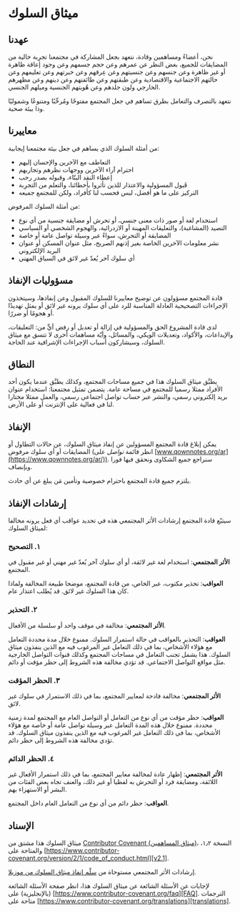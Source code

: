 # ميثاق السلوك

## عهدنا

نحن، أعضاءً ومساهمين وقادة، نتعهد بجعل المشاركة في مجتمعنا تجرِبة خالية من المضايقات للجميع، بغض النظر عن عمرهم وعن حجم جسمهم وعن وجود إعاقة ظاهرة أو غير ظاهرة وعن جنسهم وعن جنسيتهم وعن عِرقهم وعن خبرتهم وعن تعليمهم وعن حالتهم الاجتماعية والاقتصادية وعن طبقتهم وعن طائفتهم وعن دينهم وعن مظهرهم الخارجي ولون جلدهم وعن هُويتهم الجنسية وميلهم الجنسي.

نتعهد بالتصرف والتعامل بطرق تساهم في جعل المجتمع مفتوحًا ومُرحِّبًا ومتنوعًا وشموليًا وذا بيئة صحية.

## معاييرنا

من أمثلة السلوك الذي يساهم في جعل بيئة مجتمعنا إيجابية:

* التعاطف مع الآخرين والإحسان إليهم
* احترام آراء الآخرين ووجهات نظرهم وتجاربهم
* إعطاء النقد البنّاء، وقبوله بصدر رحب
* قَبول المسؤولية والاعتذار للذين تأثروا بأخطائنا، والتعلم من التجرِبة
* التركيز على ما هو أفضل، ليس فحسب لنا كأفراد، ولكن للمجتمع جميعه

من أمثلة السلوك المرفوض:

* استخدام لغة أو صور ذات معنى جنسي، أو تحرش أو مضايقة جنسية من أي نوع
* التصيد (المشاغبة)، والتعليقات المهينة أو الازدرائية، والهجوم الشخصي أو السياسي
* المضايقة أو التحرش، سواءً عبر وسيلة تواصل عامة أو خاصة
* نشر معلومات الآخرين الخاصة بغير إذنهم الصريح، مثل عنوان المسكن أو عنوان البريد الإلكتروني
* أي سلوك آخر يُعدّ غير لائق في السياق المهني

## مسؤوليات الإنفاذ

قادة المجتمع مسؤولون عن توضيح معاييرنا للسلوك المقبول وعن إنفاذها، وسيتخذون الإجراءات التصحيحية العادلة المناسبة للرد على أي سلوك يرونه غير لائق أو يمثل تهديدًا أو هجومًا أو ضررًا.

لدى قادة المشروع الحق والمسؤولية في إزالة أو تعديل أو رفض أيٍّ من: التعليقات، والإيداعات، والأكواد، وتعديلات الويكي، والمسائل، وأيّة مساهمات أخرى لا تتسق مع ميثاق السلوك، وسيشاركون أسباب الإجراءات الإشرافية عند الحاجة.

## النطاق

يطبَّق ميثاق السلوك هذا في جميع مساحات المجتمع، وكذلك يطبَّق عندما يكون أحد الأفراد ممثلا رسميا للمجتمع في مساحة عامة. يتضمن تمثيل مجتمعنا: استخدام عنوان بريد إلكتروني رسمي، والنشر عبر حساب تواصل اجتماعي رسمي، والعمل ممثلا مختارا لنا في فعالية على الإنترنت أو على الأرض.

## الإنفاذ

يمكن إبلاغ قادة المجتمع المسؤولين عن إنفاذ ميثاق السلوك، عن حالات التطاول أو المضايقات أو أي سلوك مرفوض (انظر قائمة *تواصل* على [www.qownnotes.org/ar](https://www.qownnotes.org/ar/)). سنراجع جميع الشكاوى ونحقق فيها فورا وبإنصاف.

يلتزم جميع قادة المجتمع باحترام خصوصية وتأمين مَن يبلغ عن أي حادث.

## إرشادات الإنفاذ

سيتبّع قادة المجتمع إرشادات الأثر المجتمعي هذه في تحديد عواقب أي فعل يرونه مخالفا لميثاق السلوك:

### ١. التصحيح

**الأثر المجتمعي**: استخدام لغة غير لائقة، أو أي سلوك آخر يُعدّ غير مهني أو غير مقبول في المجتمع.

**العواقب**: تحذير مكتوب، عبر الخاص، من قادة المجتمع، موضحا طبيعة المخالفة ولماذا كان هذا السلوك غير لائق. قد يُطلب اعتذار عام.

### ٢. التحذير

**الأثر المجتمعي**: مخالفة في موقف واحد أو سلسلة من الأفعال.

**العواقب**: التحذير بالعواقب في حالة استمرار السلوك. ممنوع خلال مدة محددة التعامل مع هؤلاء الأشخاص، بما في ذلك التعامل غير المرغوب فيه مع الذين ينفذون ميثاق السلوك. هذا يشمل تجنب التعامل في مساحات المجتمع وكذلك قنوات التواصل الخارجية مثل مواقع التواصل الاجتماعي. قد تؤدي مخالفة هذه الشروط إلى حظر مؤقت أو دائم.

### ٣. الحظر المؤقت

**الأثر المجتمعي**: مخالفة فادحة لمعايير المجتمع، بما في ذلك الاستمرار في سلوك غير لائق.

**العواقب**: حظر مؤقت من أي نوع من التعامل أو التواصل العام مع المجتمع لمدة زمنية محددة. ممنوع خلال هذه المدة التعامل عبر وسيلة تواصل عامة أو خاصة مع هؤلاء الأشخاص، بما في ذلك التعامل غير المرغوب فيه مع الذين ينفذون ميثاق السلوك. قد تؤدي مخالفة هذه الشروط إلى حظر دائم.

### ٤. الحظر الدائم

**الأثر المجتمعي**: إظهار عادة لمخالفة معايير المجتمع، بما في ذلك استمرار الأفعال غير اللائقة، ومضايقة فرد أو التحرش به لفظيا أو غير ذلك، والعنف تجاه بعض الفئات من البشر أو الاستهزاء بهم.

**العواقب**: حظر دائم من أي نوع من التعامل العام داخل المجتمع.

## الإسناد

ميثاق السلوك هذا مشتق من [Contributor Covenant (ميثاق المساهمين)][homepage]، النسخة ١٫٢، والمتاحة على [https://www.contributor-covenant.org/version/2/1/code_of_conduct.html][v2.1].

إرشادات الأثر المجتمعي مستوحاة من [سلّم إنفاذ ميثاق السلوك من موزيلا][Mozilla CoC].

لإجابات عن الأسئلة الشائعة عن ميثاق السلوك هذا، انظر صفحة الأسئلة الشائعة (بالإنجليزية) على [https://www.contributor-covenant.org/faq][FAQ]. الترجمات متاحة على [https://www.contributor-covenant.org/translations][translations].

[homepage]: https://www.contributor-covenant.org
[v2.1]: https://www.contributor-covenant.org/version/2/1/code_of_conduct.html
[Mozilla CoC]: https://github.com/mozilla/diversity
[FAQ]: https://www.contributor-covenant.org/faq
[translations]: https://www.contributor-covenant.org/translations

